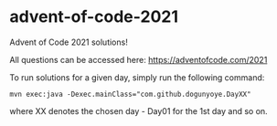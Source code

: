 # advent-of-code-2021
Advent of Code 2021 solutions!

All questions can be accessed here: https://adventofcode.com/2021

To run solutions for a given day, simply run the following command:

```mvn exec:java -Dexec.mainClass="com.github.dogunyoye.DayXX"```

where XX denotes the chosen day - Day01 for the 1st day and so on.
